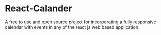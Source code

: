 # React-Calander
A free to use and open source project for incorporating a fully responsive calendar with events in any of the react js web based application.

